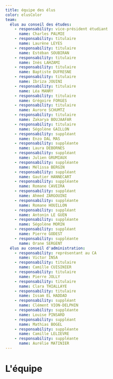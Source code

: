 ```yaml
---
title: équipe des élus
color: elusColor
team:
  élus au conseil des études:
    - responsability: vice-président étudiant
      name: Charles PALMIE
    - responsability: titulaire
      name: Laurène LEYES
    - responsability: titulaire
      name: Estéban SOUBIRAN
    - responsability: titulaire
      name: Inès LAHZAMI
    - responsability: titulaire
      name: Baptiste DUFRESNE
    - responsability: titulaire
      name: Ibriza JOUINI
    - responsability: titulaire
      name: Léa MANRY
    - responsability: titulaire
      name: Grégoire FORGES
    - responsability: titulaire
      name: Aurore SCHUMTZ
    - responsability: titulaire
      name: Zakarya BOUJAAFAR
    - responsability: titulaire
      name: Ségolène GAILLON
    - responsability: suppléant
      name: Enzo DAL MAS
    - responsability: suppléante
      name: Laura DEBORNES
    - responsability: suppléant
      name: Julien GRUMIAUX
    - responsability: suppléante
      name: Mélissa BERGIN
    - responsability: suppléant
      name: Gautier HANNECART
    - responsability: suppléante
      name: Romane CAVEIRA
    - responsability: suppléant
      name: Ahmed ZARGOUINI
    - responsability: suppléante
      name: Romane HOUILLON
    - responsability: suppléant
      name: Antonin LE GUEN
    - responsability: suppléante
      name: Ségolène MORIN
    - responsability: suppléant
      name: Pierre GODEST
    - responsability: suppléante
      name: Orane SERGENT
  élus au conseil d'administration:
    - responsability: représentant au CA
      name: Victor INSA
    - responsability: titulaire
      name: Camille CUISINIER
    - responsability: titulaire
      name: Pierre JOLLY
    - responsability: titulaire
      name: Clara THIALLAYE
    - responsability: titulaire
      name: Issam EL HADDAD
    - responsability: suppléant
      name: Clément VION-DELPHIN
    - responsability: suppléante
      name: Louise PINSARD
    - responsability: suppléant
      name: Mathias BOGEL
    - responsability: suppléante
      name: Camille LELIEVRE
    - responsability: suppléante
      name: Aurélie MATINIER
---
```


# L'équipe

<campus-team :team="team" :color="color"></campus-team>
